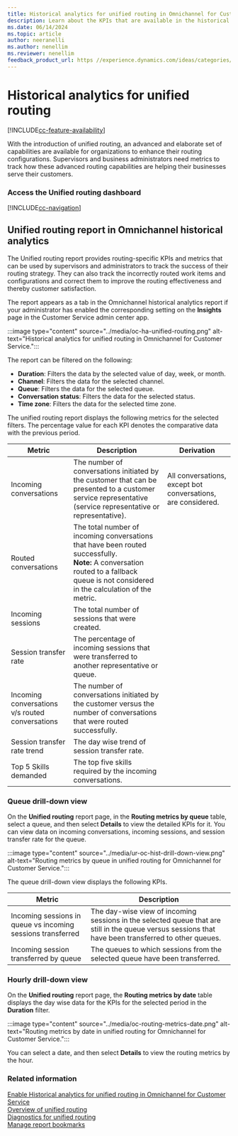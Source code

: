 ```yaml
---
title: Historical analytics for unified routing in Omnichannel for Customer Service
description: Learn about the KPIs that are available in the historical analytics report for Omnichannel for Customer Service.
ms.date: 06/14/2024
ms.topic: article
author: neeranelli
ms.author: nenellim
ms.reviewer: nenellim
feedback_product_url: https //experience.dynamics.com/ideas/categories/list/?category=a7f4a807-de3b-eb11-a813-000d3a579c38&forum=b68e50a6-88d9-e811-a96b-000d3a1be7ad
---
```


# Historical analytics for unified routing

[!INCLUDE[cc-feature-availability](../../includes/cc-feature-availability.md)]


With the introduction of unified routing, an advanced and elaborate set of capabilities are available for organizations to enhance their routing configurations. Supervisors and business administrators need metrics to track how these advanced routing capabilities are helping their businesses serve their customers.

### Access the Unified routing dashboard

[!INCLUDE[cc-navigation](../../includes/cc-navigation.md)]

## Unified routing report in Omnichannel historical analytics

The Unified routing report provides routing-specific KPIs and metrics that can be used by supervisors and administrators to track the success of their routing strategy. They can also track the incorrectly routed work items and configurations and correct them to improve the routing effectiveness and thereby customer satisfaction.

The report appears as a tab in the Omnichannel historical analytics report if your administrator has enabled the corresponding setting on the **Insights** page in the Customer Service admin center app.

:::image type="content" source="../media/oc-ha-unified-routing.png" alt-text="Historical analytics for unified routing in Omnichannel for Customer Service.":::

The report can be filtered on the following:

- **Duration**: Filters the data by the selected value of day, week, or month.
- **Channel**: Filters the data for the selected channel.
- **Queue**: Filters the data for the selected queue.
- **Conversation status**: Filters the data for the selected status.
- **Time zone**: Filters the data for the selected time zone.

The unified routing report displays the following metrics for the selected filters. The percentage value for each KPI denotes the comparative data with the previous period.


|Metric  |Description  |Derivation  |
|---------|---------|---------|
|Incoming conversations     | The number of conversations initiated by the customer that can be presented to a  customer service representative (service representative or representative).        | All conversations, except bot conversations, are considered.        |
|Routed conversations     | The total number of incoming conversations that have been routed successfully. <br> **Note:** A conversation routed to a fallback queue is not considered in the calculation of the metric.       |         |
|Incoming sessions     | The total number of sessions that were created.        |         |
|Session transfer rate     | The percentage of incoming sessions that were transferred to another representative or queue.         |         |
|Incoming conversations v/s routed conversations     | The number of conversations initiated by the customer versus the number of conversations that were routed successfully.      |         |
|Session transfer rate trend     | The day wise trend of session transfer rate.        |         |
|Top 5 Skills demanded     | The top five skills required by the incoming conversations.        |         |

### Queue drill-down view

On the **Unified routing** report page, in the **Routing metrics by queue** table, select a queue, and then select **Details** to view the detailed KPIs for it. You can view data on incoming conversations, incoming sessions, and session transfer rate for the queue.

:::image type="content" source="../media/ur-oc-hist-drill-down-view.png" alt-text="Routing metrics by queue in unified routing for Omnichannel for Customer Service.":::

The queue drill-down view displays the following KPIs.

|Metric  |Description  |
|---------|---------|
|Incoming sessions in queue vs incoming sessions transferred  |The day-wise view of incoming sessions in the selected queue that are still in the queue versus sessions that have been transferred to other queues.|
|Incoming session transferred by queue| The queues to which sessions from the selected queue have been transferred.|

### Hourly drill-down view

On the **Unified routing** report page, the **Routing metrics by date** table displays the day wise data for the KPIs for the selected period in the **Duration** filter.

:::image type="content" source="../media/oc-routing-metrics-date.png" alt-text="Routing metrics by date in unified routing for Omnichannel for Customer Service.":::

You can select a date, and then select **Details** to view the routing metrics by the hour.

### Related information

[Enable Historical analytics for unified routing in Omnichannel for Customer Service](../administer/oc-historical-analytics-reports.md#enable-historical-analytics-for-unified-routing-in-omnichannel-for-customer-service)  
[Overview of unified routing](../administer/overview-unified-routing.md)  
[Diagnostics for unified routing](../administer/unified-routing-diagnostics.md)  
[Manage report bookmarks](manage-bookmarks.md)  
